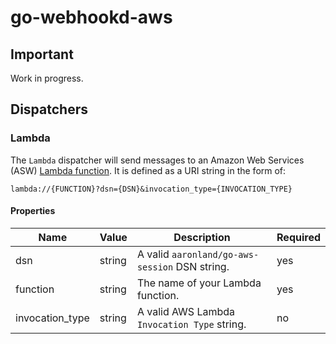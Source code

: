 # go-webhookd-aws

## Important

Work in progress.

## Dispatchers

### Lambda

The `Lambda` dispatcher will send messages to an Amazon Web Services (ASW) [Lambda function](#). It is defined as a URI string in the form of:

```
lambda://{FUNCTION}?dsn={DSN}&invocation_type={INVOCATION_TYPE}
```

#### Properties

| Name | Value | Description | Required |
| --- | --- | --- | --- |
| dsn | string | A valid `aaronland/go-aws-session` DSN string. | yes |
| function | string | The name of your Lambda function. | yes |
| invocation_type | string | A valid AWS Lambda `Invocation Type` string. | no |
